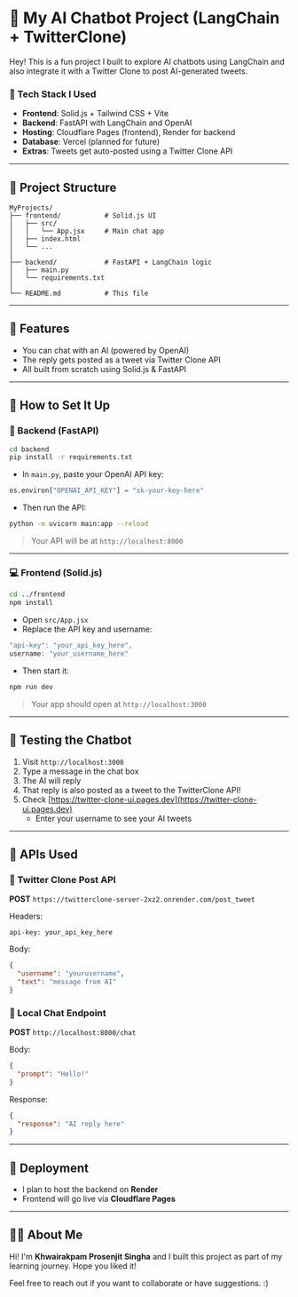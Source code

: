 # 🤖 My AI Chatbot Project (LangChain + TwitterClone)

Hey! This is a fun project I built to explore AI chatbots using LangChain and also integrate it with a Twitter Clone to post AI-generated tweets.

### 🔧 Tech Stack I Used
- **Frontend**: Solid.js + Tailwind CSS + Vite
- **Backend**: FastAPI with LangChain and OpenAI
- **Hosting**: Cloudflare Pages (frontend), Render for backend
- **Database**: Vercel (planned for future)
- **Extras**: Tweets get auto-posted using a Twitter Clone API

---

## 📁 Project Structure
```
MyProjects/
├── frontend/           # Solid.js UI
│   ├── src/
│   │   └── App.jsx     # Main chat app
│   ├── index.html
│   └── ...
│
├── backend/            # FastAPI + LangChain logic
│   ├── main.py
│   └── requirements.txt
│
└── README.md           # This file
```

---

## 🚀 Features
- You can chat with an AI (powered by OpenAI)
- The reply gets posted as a tweet via Twitter Clone API
- All built from scratch using Solid.js & FastAPI

---

## 🔌 How to Set It Up

### 🧠 Backend (FastAPI)
```bash
cd backend
pip install -r requirements.txt
```

- In `main.py`, paste your OpenAI API key:
```python
os.environ["OPENAI_API_KEY"] = "sk-your-key-here"
```

- Then run the API:
```bash
python -m uvicorn main:app --reload
```
> Your API will be at `http://localhost:8000`

---

### 💻 Frontend (Solid.js)
```bash
cd ../frontend
npm install
```

- Open `src/App.jsx`
- Replace the API key and username:
```js
"api-key": "your_api_key_here",
username: "your_username_here"
```

- Then start it:
```bash
npm run dev
```
> Your app should open at `http://localhost:3000`

---

## 💬 Testing the Chatbot
1. Visit `http://localhost:3000`
2. Type a message in the chat box
3. The AI will reply
4. That reply is also posted as a tweet to the TwitterClone API!
5. Check [https://twitter-clone-ui.pages.dev](https://twitter-clone-ui.pages.dev)
   - Enter your username to see your AI tweets

---

## 📡 APIs Used

### 🔁 Twitter Clone Post API
**POST** `https://twitterclone-server-2xz2.onrender.com/post_tweet`

Headers:
```http
api-key: your_api_key_here
```

Body:
```json
{
  "username": "yourusername",
  "text": "message from AI"
}
```

### 💬 Local Chat Endpoint
**POST** `http://localhost:8000/chat`

Body:
```json
{
  "prompt": "Hello!"
}
```
Response:
```json
{
  "response": "AI reply here"
}
```

---

## 🚀 Deployment
- I plan to host the backend on **Render**
- Frontend will go live via **Cloudflare Pages**

---

## 🙋‍♂️ About Me
Hi! I'm **Khwairakpam Prosenjit Singha** and I built this project as part of my learning journey. Hope you liked it!

Feel free to reach out if you want to collaborate or have suggestions. :)
